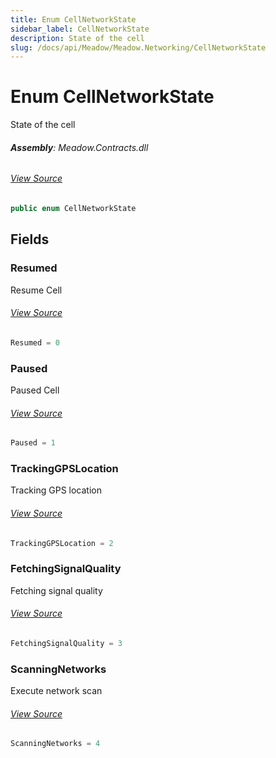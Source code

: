 ```yaml
---
title: Enum CellNetworkState
sidebar_label: CellNetworkState
description: State of the cell
slug: /docs/api/Meadow/Meadow.Networking/CellNetworkState
---
```

# Enum CellNetworkState
State of the cell

###### **Assembly**: Meadow.Contracts.dll
###### [View Source](https://github.com/WildernessLabs/Meadow.Contracts.git/blob/develop/Source/Meadow.Contracts/Hardware/Networking/CellNetworkStatus.cs#L33)
```csharp title="Declaration"
public enum CellNetworkState
```
## Fields
### Resumed
Resume Cell
###### [View Source](https://github.com/WildernessLabs/Meadow.Contracts.git/blob/develop/Source/Meadow.Contracts/Hardware/Networking/CellNetworkStatus.cs#L38)
```csharp title="Declaration"
Resumed = 0
```
### Paused
Paused Cell
###### [View Source](https://github.com/WildernessLabs/Meadow.Contracts.git/blob/develop/Source/Meadow.Contracts/Hardware/Networking/CellNetworkStatus.cs#L42)
```csharp title="Declaration"
Paused = 1
```
### TrackingGPSLocation
Tracking GPS location
###### [View Source](https://github.com/WildernessLabs/Meadow.Contracts.git/blob/develop/Source/Meadow.Contracts/Hardware/Networking/CellNetworkStatus.cs#L46)
```csharp title="Declaration"
TrackingGPSLocation = 2
```
### FetchingSignalQuality
Fetching signal quality
###### [View Source](https://github.com/WildernessLabs/Meadow.Contracts.git/blob/develop/Source/Meadow.Contracts/Hardware/Networking/CellNetworkStatus.cs#L50)
```csharp title="Declaration"
FetchingSignalQuality = 3
```
### ScanningNetworks
Execute network scan
###### [View Source](https://github.com/WildernessLabs/Meadow.Contracts.git/blob/develop/Source/Meadow.Contracts/Hardware/Networking/CellNetworkStatus.cs#L54)
```csharp title="Declaration"
ScanningNetworks = 4
```
